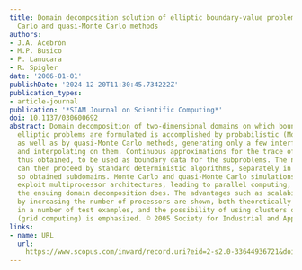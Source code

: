 ```yaml
---
title: Domain decomposition solution of elliptic boundary-value problems via Monte
  Carlo and quasi-Monte Carlo methods
authors:
- J.A. Acebrón
- M.P. Busico
- P. Lanucara
- R. Spigler
date: '2006-01-01'
publishDate: '2024-12-20T11:30:45.734222Z'
publication_types:
- article-journal
publication: '*SIAM Journal on Scientific Computing*'
doi: 10.1137/030600692
abstract: Domain decomposition of two-dimensional domains on which boundary-value
  elliptic problems are formulated is accomplished by probabilistic (Monte Carlo)
  as well as by quasi-Monte Carlo methods, generating only a few interfacial values
  and interpolating on them. Continuous approximations for the trace of solution are
  thus obtained, to be used as boundary data for the subproblems. The numerical treatment
  can then proceed by standard deterministic algorithms, separately in each of the
  so obtained subdomains. Monte Carlo and quasi-Monte Carlo simulations may naturally
  exploit multiprocessor architectures, leading to parallel computing, as well as
  the ensuing domain decomposition does. The advantages such as scalability obtained
  by increasing the number of processors are shown, both theoretically and experimentally,
  in a number of test examples, and the possibility of using clusters of computers
  (grid computing) is emphasized. © 2005 Society for Industrial and Applied Mathematics.
links:
- name: URL
  url: 
    https://www.scopus.com/inward/record.uri?eid=2-s2.0-33644936721&doi=10.1137%2f030600692&partnerID=40&md5=1eca154f6ef1b0d174569b066ba136e5
---
```

